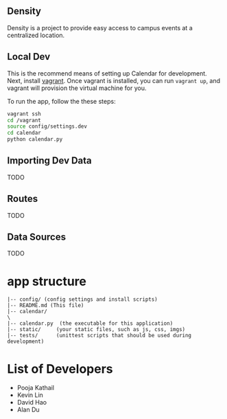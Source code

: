 Density
---

Density is a project to provide easy access to campus events at a centralized location.




## Local Dev

This is the recommend means of setting up Calendar for development.
Next, install [vagrant](http://www.vagrantup.com/).
Once vagrant is installed, you can run `vagrant up`, and vagrant will provision the virtual machine for you.

To run the app, follow the these steps:

```bash
vagrant ssh
cd /vagrant
source config/settings.dev
cd calendar
python calendar.py
```



## Importing Dev Data
TODO





## Routes
TODO




## Data Sources

TODO

# app structure

```
|-- config/ (config settings and install scripts)
|-- README.md (This file)
|-- calendar/
\
|-- calendar.py  (the executable for this application)
|-- static/     (your static files, such as js, css, imgs)
|-- tests/      (unittest scripts that should be used during development)
```


# List of Developers

- Pooja Kathail
- Kevin Lin
- David Hao
- Alan Du
